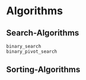 # Algorithms

## Search-Algorithms

```@docs
binary_search
binary_pivot_search
```

## Sorting-Algorithms

